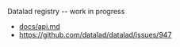 Datalad registry -- work in progress

  * [docs/api.md](docs/api.md)
  * https://github.com/datalad/datalad/issues/947
